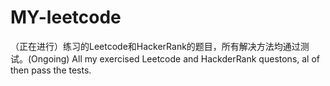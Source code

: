# MY-leetcode
（正在进行）练习的Leetcode和HackerRank的题目，所有解决方法均通过测试。(Ongoing) All my exercised Leetcode and HackderRank questons, al of then pass the tests.
